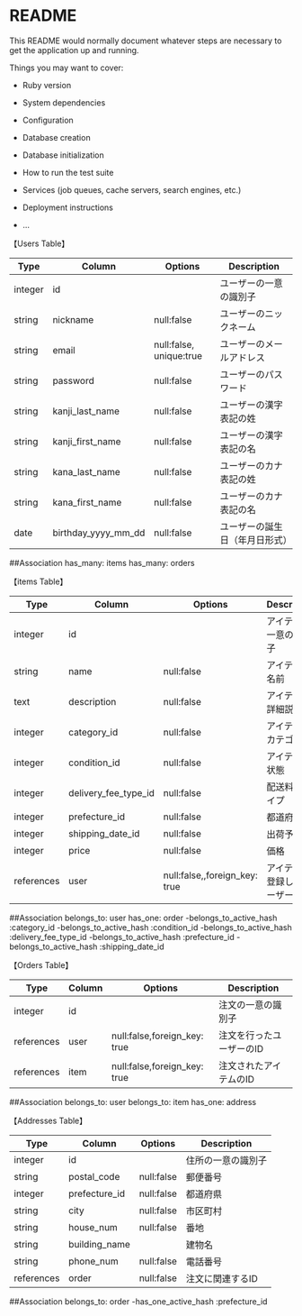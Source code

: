 # README

This README would normally document whatever steps are necessary to get the
application up and running.

Things you may want to cover:

* Ruby version

* System dependencies

* Configuration

* Database creation

* Database initialization

* How to run the test suite

* Services (job queues, cache servers, search engines, etc.)

* Deployment instructions

* ...


【Users Table】

| Type                | Column              | Options        | Description                             |
| ------------------- | ------------------- | -------------- | ----------------------------------------|
| integer             | id                  |                | ユーザーの一意の識別子                      |
| string              | nickname            | null:false     | ユーザーのニックネーム                      |
| string              | email               | null:false, unique:true     | ユーザーのメールアドレス       |
| string              | password            | null:false     | ユーザーのパスワード                       |
| string              | kanji_last_name     | null:false     | ユーザーの漢字表記の姓                      |
| string              | kanji_first_name    | null:false     | ユーザーの漢字表記の名                      |
| string              | kana_last_name      | null:false     | ユーザーのカナ表記の姓                      |
| string              | kana_first_name     | null:false     | ユーザーのカナ表記の名                      |
| date                | birthday_yyyy_mm_dd | null:false     | ユーザーの誕生日（年月日形式）               |

##Association
has_many: items
has_many: orders


【items Table】

| Type                 | Column              | Options        | Description                                  |
| -------------------  | ------------------- | ---------------------------------- | -------------------------|
| integer              | id                  |                                    | アイテムの一意の識別子       |
| string               | name                | null:false                         | アイテムの名前              |
| text                 | description         | null:false                         | アイテムの詳細説明           |
| integer              | category_id         | null:false                         | アイテムのカテゴリ           |
| integer              | condition_id        | null:false                         | アイテムの状態              |
| integer              | delivery_fee_type_id| null:false                         | 配送料のタイプ              |
| integer              | prefecture_id       | null:false                         | 都道府県                   |
| integer              | shipping_date_id    | null:false                         | 出荷予定日                 |
| integer              | price               | null:false                         | 価格                      |
| references           | user                | null:false,,foreign_key: true      | アイテムを登録したユーザーのID|   

##Association
belongs_to: user
has_one: order
-belongs_to_active_hash :category_id
-belongs_to_active_hash :condition_id
-belongs_to_active_hash :delivery_fee_type_id
-belongs_to_active_hash :prefecture_id
-belongs_to_active_hash :shipping_date_id



【Orders Table】

| Type                | Column              | Options                         | Description            |
| ------------------- | ------------------- | --------------------------------| -----------------------|
| integer             | id                  |                                 | 注文の一意の識別子        |
| references          | user                | null:false,foreign_key: true    | 注文を行ったユーザーのID   |
| references          | item                | null:false,foreign_key: true    | 注文されたアイテムのID     |

##Association
belongs_to: user
belongs_to: item
has_one: address


【Addresses Table】

| Type                | Column              | Options        | Description                             |
| ------------------- | ------------------- | -------------- | ----------------------------------------|
| integer             | id                  |                | 住所の一意の識別子                        |
| string              | postal_code         | null:false     | 郵便番号                                 |
| integer             | prefecture_id       | null:false     | 都道府県                                 |
| string              | city                | null:false     | 市区町村                                 |
| string              | house_num           | null:false     | 番地                                     |
| string              | building_name       |                | 建物名                                   |
| string              | phone_num           | null:false     | 電話番号                                 |
| references          | order               | null:false     | 注文に関連するID                          |

##Association
belongs_to: order
-has_one_active_hash :prefecture_id

